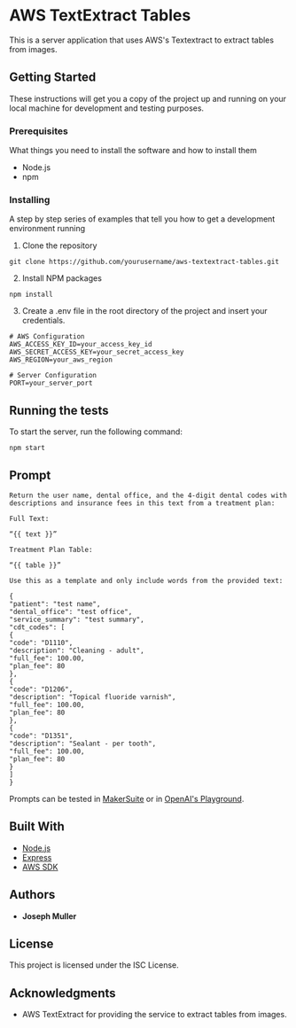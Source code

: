 # AWS TextExtract Tables

This is a server application that uses AWS's Textextract to extract tables from images.

## Getting Started

These instructions will get you a copy of the project up and running on your local machine for development and testing purposes.

### Prerequisites

What things you need to install the software and how to install them

- Node.js
- npm

### Installing

A step by step series of examples that tell you how to get a development environment running

1. Clone the repository
```
git clone https://github.com/yourusername/aws-textextract-tables.git
```

2. Install NPM packages
```
npm install
```

3. Create a .env file in the root directory of the project and insert your credentials.
```
# AWS Configuration
AWS_ACCESS_KEY_ID=your_access_key_id
AWS_SECRET_ACCESS_KEY=your_secret_access_key
AWS_REGION=your_aws_region

# Server Configuration
PORT=your_server_port
```

## Running the tests

To start the server, run the following command:
```
npm start
```

## Prompt
```agsl
Return the user name, dental office, and the 4-digit dental codes with descriptions and insurance fees in this text from a treatment plan:

Full Text:

“{{ text }}”

Treatment Plan Table:

“{{ table }}”

Use this as a template and only include words from the provided text:

{
"patient": "test name",
"dental_office": "test office",
"service_summary": "test summary",
"cdt_codes": [
{
"code": "D1110",
"description": "Cleaning - adult",
"full_fee": 100.00,
"plan_fee": 80
},
{
"code": "D1206",
"description": "Topical fluoride varnish",
"full_fee": 100.00,
"plan_fee": 80
},
{
"code": "D1351",
"description": "Sealant - per tooth",
"full_fee": 100.00,
"plan_fee": 80
}
]
}
```

Prompts can be tested in [MakerSuite](https://makersuite.google.com/app/prompts/new_text) or in [OpenAI's Playground](https://platform.openai.com/playground).

## Built With

* [Node.js](https://nodejs.org/)
* [Express](https://expressjs.com/)
* [AWS SDK](https://aws.amazon.com/sdk-for-node-js/)

## Authors

* **Joseph Muller**


## License

This project is licensed under the ISC License.

## Acknowledgments

* AWS TextExtract for providing the service to extract tables from images.
